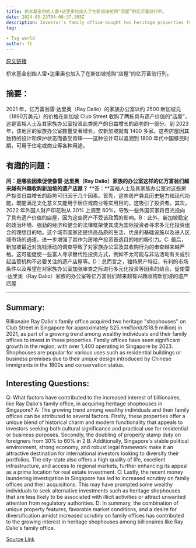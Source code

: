 ```yaml
---
title: 桥水基金创始人雷•达里奥也加入了在新加坡抢购“店屋”的亿万富翁行列。
date: 2024-05-23T04:00:37.385Z
description: Investor’s family office bought two heritage properties for $19mn
tag: 

- Tag world
author: ft
---
```


[原文链接](https://ft.com/content/9741784e-f69a-45cf-adf3-cc5b863c873f)

桥水基金创始人雷•达里奥也加入了在新加坡抢购“店屋”的亿万富翁行列。

## 摘要：

2021 年，亿万富翁雷·达里奥（Ray Dalio）的家族办公室以约 2500 新加坡元（1890万美元）的价格在新加坡 Club Street 收购了两栋具有遗产价值的“店屋”，这是富裕人士及其家族办公室投资此类房产的日益增长的趋势的一部分。到 2023 年，该地区的家族办公室数量显著增长，仅新加坡就有 1400 多家。这些店屋因其独特的设计和保护状态而备受青睐——这种设计可以追溯到 1800 年代中国移民时期，可用于住宅或商业等各种用途。

## 有趣的问题：

**问：是哪些因素促使像雷·达里奥（Ray Dalio）家族的办公室这样的亿万富翁们越来越有兴趣收购新加坡的遗产店屋？**
**答：**富裕人士及其家族办公室对这些房产投资日益增长的趋势可归因于几个因素。首先，这些房产兼具历史魅力和现代功能，既能满足文化意义又能用于居住或商业等实用目的，这吸引了投资者。其次，2022 年外国人财产印花税从 30% 上调至 60%，导致一些外国买家将目光投向了具有遗产价值的店屋，因为这些房产不受该政策的影响。B：此外，新加坡稳定的政治环境、强劲的经济和健全的法律框架使其成为国际投资者寻求多元化投资组合的理想目的地。这个城市国家还提供高品质的生活、优良的基础设施以及进入区域市场的通道，进一步增强了其作为房地产投资首选目的地的吸引力。C: 最后，新加坡最近对洗钱活动的调查导致了对家族办公室及其收购行为的审查越来越严格。这可能促使一些富人寻求替代性投资方式，例如不太可能与非法活动有关或引起监管机构不必要关注的遗产店屋等。D：总而言之，独特房产特征、有利的市场条件以及希望在对家族办公室加强审查之际进行多元化投资等因素的结合，促使雷·达里奥（Ray Dalio）家族的办公室等亿万富翁们越来越有兴趣收购新加坡的遗产店屋

---

## Summary:
Billionaire Ray Dalio's family office acquired two heritage "shophouses" on Club Street in Singapore for approximately S$25.n million (US$18.9 million) in 2021, as part of a growing trend among wealthy individuals and their family offices to invest in these properties. Family offices have seen significant growth in the region, with over 1,400 operating in Singapore by 2023. Shophouses are popular for various uses such as residential buildings or business premises due to their unique design introduced by Chinese immigrants in the 1800s and conservation status.

## Interesting Questions:
Q: What factors have contributed to the increased interest of billionaires, like Ray Dalio's family office, in acquiring heritage shophouses in Singapore?
A: The growing trend among wealthy individuals and their family offices can be attributed to several factors. Firstly, these properties offer a unique blend of historical charm and modern functionality that appeals to investors seeking both cultural significance and practical use for residential or business purposes. Secondly, the doubling of property stamp duty on foreigners from 30% to 60% in 2
B: Additionally, Singapore's stable political environment, strong economy, and robust legal framework make it an attractive destination for international investors looking to diversify their portfolios. The city-state also offers a high quality of life, excellent infrastructure, and access to regional markets, further enhancing its appeal as a prime location for real estate investment.
C: Lastly, the recent money laundering investigation in Singapore has led to increased scrutiny on family offices and their acquisitions. This may have prompted some wealthy individuals to seek alternative investments such as heritage shophouses that are less likely to be associated with illicit activities or attract unwanted attention from regulatory authorities.
D: In summary, the combination of unique property features, favorable market conditions, and a desire for diversification amidst increased scrutiny on family offices has contributed to the growing interest in heritage shophouses among billionaires like Ray Dalio's family office.

[Source Link](https://ft.com/content/9741784e-f69a-45cf-adf3-cc5b863c873f)


